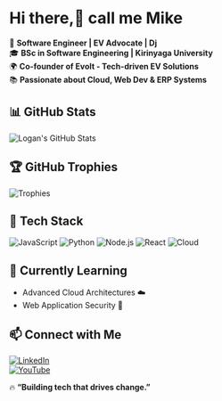 # Hi there,👋 call me Mike 

🚀 **Software Engineer | EV Advocate | Dj**  
🎓 **BSc in Software Engineering | Kirinyaga University**  
🌍 **Co-founder of Evolt - Tech-driven EV Solutions**  
📚 **Passionate about Cloud, Web Dev & ERP Systems**  

## 📊 GitHub Stats
![Logan's GitHub Stats](https://github-readme-stats.vercel.app/api?username=mikegwako&show_icons=true&theme=radical)

## 🏆 GitHub Trophies
![Trophies](https://github-profile-trophy.vercel.app/?username=mikegwako&theme=onedark)

## 🚀 Tech Stack
![JavaScript](https://img.shields.io/badge/JavaScript-F7DF1E?style=flat&logo=javascript&logoColor=black)
![Python](https://img.shields.io/badge/Python-3776AB?style=flat&logo=python&logoColor=white)
![Node.js](https://img.shields.io/badge/Node.js-43853D?style=flat&logo=node.js&logoColor=white)
![React](https://img.shields.io/badge/React-61DAFB?style=flat&logo=react&logoColor=black)
![Cloud](https://img.shields.io/badge/Cloud-4285F4?style=flat&logo=google-cloud&logoColor=white)

## 🌱 Currently Learning
- Advanced Cloud Architectures ☁️
- Web Application Security 🔐

## 📫 Connect with Me
[![LinkedIn](https://img.shields.io/badge/LinkedIn-mikegwako-blue?style=flat&logo=linkedin)](https://www.linkedin.com/in/yourprofile)  
[![YouTube](https://img.shields.io/badge/YouTube-Let's%20Talk%20Africans-red?style=flat&logo=youtube)](https://www.youtube.com/c/LetsTalkAfricans)  

🔥 **“Building tech that drives change.”**
